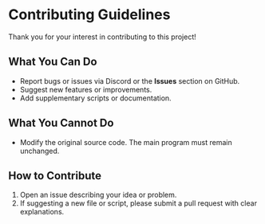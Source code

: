 # Contributing Guidelines

Thank you for your interest in contributing to this project!

## What You Can Do
- Report bugs or issues via Discord or the **Issues** section on GitHub.
- Suggest new features or improvements.
- Add supplementary scripts or documentation.

## What You Cannot Do
- Modify the original source code. The main program must remain unchanged.

## How to Contribute
1. Open an issue describing your idea or problem.
2. If suggesting a new file or script, please submit a pull request with clear explanations.
